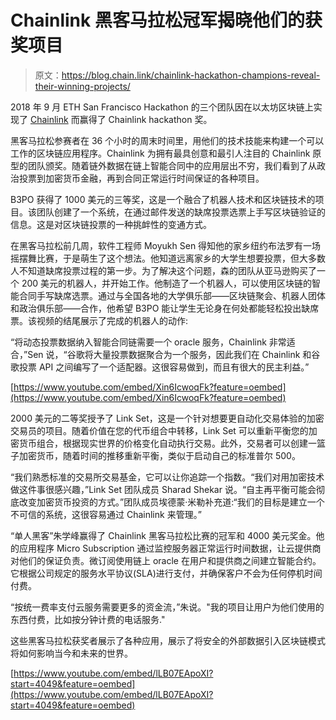 # Chainlink 黑客马拉松冠军揭晓他们的获奖项目

> 原文：<https://blog.chain.link/chainlink-hackathon-champions-reveal-their-winning-projects/>

2018 年 9 月 ETH San Francisco Hackathon 的三个团队因在以太坊区块链上实现了 [Chainlink](https://chain.link/) 而赢得了 Chainlink hackathon 奖。

黑客马拉松参赛者在 36 个小时的周末时间里，用他们的技术技能来构建一个可以工作的区块链应用程序。Chainlink 为拥有最具创意和最引人注目的 Chainlink 原型的团队颁奖。随着链外数据在链上智能合同中的应用层出不穷，我们看到了从政治投票到加密货币金融，再到合同正常运行时间保证的各种项目。

B3PO 获得了 1000 美元的三等奖，这是一个融合了机器人技术和区块链技术的项目。该团队创建了一个系统，在通过邮件发送的缺席投票选票上手写区块链验证的信息。这是对区块链投票的一种挑衅性的变通方式。

在黑客马拉松前几周，软件工程师 Moyukh Sen 得知他的家乡纽约布法罗有一场摇摆舞比赛，于是萌生了这个想法。他知道远离家乡的大学生想要投票，但大多数人不知道缺席投票过程的第一步。为了解决这个问题，森的团队从亚马逊购买了一个 200 美元的机器人，并开始工作。他制造了一个机器人，可以使用区块链的智能合同手写缺席选票。通过与全国各地的大学俱乐部——区块链聚会、机器人团体和政治俱乐部——合作，他希望 B3PO 能让学生无论身在何处都能轻松投出缺席票。该视频的结尾展示了完成的机器人的动作:

“将动态投票数据纳入智能合同链需要一个 oracle 服务，Chainlink 非常适合，”Sen 说，“谷歌将大量投票数据聚合为一个服务，因此我们在 Chainlink 和谷歌投票 API 之间编写了一个适配器。这很容易做到，而且有很大的民主利益。”

[https://www.youtube.com/embed/Xin6IcwoqFk?feature=oembed](https://www.youtube.com/embed/Xin6IcwoqFk?feature=oembed)

2000 美元的二等奖授予了 Link Set，这是一个针对想要更自动化交易体验的加密交易员的项目。随着价值在您的代币组合中转移，Link Set 可以重新平衡您的加密货币组合，根据现实世界的价格变化自动执行交易。此外，交易者可以创建一篮子加密货币，随着时间的推移重新平衡，类似于启动自己的标准普尔 500。

“我们熟悉标准的交易所交易基金，它可以让你追踪一个指数。“我们对用加密技术做这件事很感兴趣，”Link Set 团队成员 Sharad Shekar 说。“自主再平衡可能会彻底改变加密货币投资的方式。”团队成员埃德蒙·米勒补充道:“我们的目标是建立一个不可信的系统，这很容易通过 Chainlink 来管理。”

“单人黑客”朱学峰赢得了 Chainlink 黑客马拉松比赛的冠军和 4000 美元奖金。他的应用程序 Micro Subscription 通过监控服务器正常运行时间数据，让云提供商对他们的保证负责。微订阅使用链上 oracle 在用户和提供商之间建立智能合约。它根据公司规定的服务水平协议(SLA)进行支付，并确保客户不会为任何停机时间付费。

“按统一费率支付云服务需要更多的资金流，”朱说。"我的项目让用户为他们使用的东西付费，比如按分钟计费的电话服务."

这些黑客马拉松获奖者展示了各种应用，展示了将安全的外部数据引入区块链模式将如何影响当今和未来的世界。

[https://www.youtube.com/embed/lLB07EApoXI?start=4049&feature=oembed](https://www.youtube.com/embed/lLB07EApoXI?start=4049&feature=oembed)
